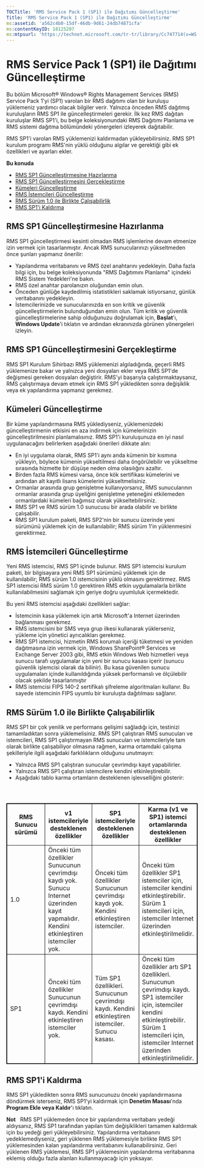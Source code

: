 ```yaml
---
TOCTitle: 'RMS Service Pack 1 (SP1) ile Dağıtımı Güncelleştirme'
Title: 'RMS Service Pack 1 (SP1) ile Dağıtımı Güncelleştirme'
ms:assetid: 'a562c4b0-15df-46db-9d61-24db74871cfa'
ms:contentKeyID: 18125207
ms:mtpsurl: 'https://technet.microsoft.com/tr-tr/library/Cc747714(v=WS.10)'
---
```


RMS Service Pack 1 (SP1) ile Dağıtımı Güncelleştirme
====================================================

Bu bölüm Microsoft® Windows® Rights Management Services (RMS) Service Pack 1'yi (SP1) varolan bir RMS dağıtımı olan bir kuruluşu yüklemeniz yardımcı olacak bilgiler verir. Yalnızca önceden RMS dağıtmış kuruluşların RMS SP1 ile güncelleştirmeleri gerekir. İlk kez RMS dağıtan kuruluşlar RMS SP1'i, bu belge koleksiyonundaki RMS Dağıtımı Planlama ve RMS sistemi dağıtma bölümündeki yönergeleri izleyerek dağıtabilir.

RMS SP1'i varolan RMS yüklemenizi kaldırmadan yükleyebilirsiniz. RMS SP1 kurulum programı RMS'nin yüklü olduğunu algılar ve gerektiği gibi ek özellikleri ve ayarları ekler.

**Bu konuda**

-   [RMS SP1 Güncelleştirmesine Hazırlanma](#bkmk_1)
-   [RMS SP1 Güncelleştirmesini Gerçekleştirme](#bkmk_2)
-   [Kümeleri Güncelleştirme](#bkmk_3)
-   [RMS İstemcileri Güncelleştirme](#bkmk_4)
-   [RMS Sürüm 1.0 ile Birlikte Çalışabilirlik](#bkmk_5)
-   [RMS SP1'i Kaldırma](#bkmk_6)

<span id="BKMK_1"></span>
RMS SP1 Güncelleştirmesine Hazırlanma
-------------------------------------

RMS SP1 güncelleştirmesi kesinti olmadan RMS işlemlerine devam etmenize izin vermek için tasarlanmıştır. Ancak RMS sunucularınızı yükseltmeden önce şunları yapmanız önerilir:

-   Yapılandırma veritabanını ve RMS özel anahtarını yedekleyin. Daha fazla bilgi için, bu belge koleksiyonunda "RMS Dağıtımını Planlama" içindeki RMS Sistem Yedekleri'ne bakın.
-   RMS özel anahtar parolanızın oluğundan emin olun.
-   Önceden günlüğe kaydedilmiş istatistikleri saklamak istiyorsanız, günlük veritabanını yedekleyin.
-   İstemcilerinizde ve sunucularınızda en son kritik ve güvenlik güncelleştirmelerin bulunduğundan emin olun. Tüm kritik ve güvenlik güncelleştirmelerine sahip olduğunuzu doğrulamak için, **Başlat**'ı, **Windows Update**'i tıklatın ve ardından ekranınızda görünen yönergeleri izleyin.

<span id="BKMK_2"></span>
RMS SP1 Güncelleştirmesini Gerçekleştirme
-----------------------------------------

RMS SP1 Kurulum Sihirbazı RMS yüklemenizi algıladığında, geçerli RMS yüklemenize bakar ve yalnızca yeni dosyaları ekler veya RMS SP1'de değişmesi gereken dosyaları değiştirir. RMS'yi başarıyla çalıştırmaktaysanız, RMS çalıştırmaya devam etmek için RMS SP1 yükledikten sonra değişiklik veya ek yapılandırma yapmanız gerekmez.

<span id="BKMK_3"></span>
Kümeleri Güncelleştirme
-----------------------

Bir küme yapılandırmasına RMS yüklediyseniz, yüklemenizdeki güncelleştirmenin etkisini en aza indirmek için kümelerinizin güncelleştirilmesini planlamalısınız. RMS SP1'i kuruluşunuza en iyi nasıl uygulanacağını belirlerken aşağıdaki önerileri dikkate alın:

-   En iyi uygulama olarak, RMS SP1'i aynı anda kümenin bir kısmına yükleyin, böylece kümenin yükseltilmesi daha öngörülebilir ve yükseltme sırasında hizmette bir düşüşe neden olma olasılığını azaltır.
-   Birden fazla RMS kümesi varsa, önce kök sertifikası kümelerini ve ardından alt kayıtlı lisans kümelerini yükseltmelisiniz.
-   Ormanlar arasında grup genişletme kullanıyorsanız, RMS sunucularının ormanlar arasında grup üyeliğini genişletme yeteneğini etkilemeden ormanlardaki kümeleri bağımsız olarak yükseltebilirsiniz.
-   RMS SP1 ve RMS sürüm 1.0 sunucusu bir arada olabilir ve birlikte çalışabilir.
-   RMS SP1 kurulum paketi, RMS SP2'nin bir sunucu üzerinde yeni sürümünü yüklemek için de kullanılabilir; RMS sürüm 1'in yüklenmesini gerektirmez.

<span id="BKMK_4"></span>
RMS İstemcileri Güncelleştirme
------------------------------

Yeni RMS istemcisi, RMS SP1 içinde bulunur. RMS SP1 istemcisi kurulum paketi, bir bilgisayara yeni RMS SP1 sürümünü yüklemek için de kullanılabilir; RMS sürüm 1.0 istemcisinin yüklü olmasını gerektirmez. RMS SP1 istemcisi RMS sürüm 1.0 gerektiren RMS etkin uygulamalarla birlikte kullanılabilmesini sağlamak için geriye doğru uyumluluk içermektedir.

Bu yeni RMS istemcisi aşağıdaki özellikleri sağlar:

-   İstemcinin kasa yüklemek için artık Microsoft'a Internet üzerinden bağlanması gerekmez.
-   RMS istemcisini bir SMS veya grup ilkesi kullanarak yüklerseniz, yükleme için yönetici ayrıcalıkları gerekmez.
-   RMS SP1 istemcisi, hizmetin RMS korumalı içeriği tüketmesi ve yeniden dağıtmasına izin vermek için, Windows SharePoint® Services ve Exchange Server 2003 gibi, RMS etkin Windows Web hizmetleri veya sunucu tarafı uygulamalar için yeni bir sunucu kasası içerir (sunucu güvenlik işlemcisi olarak da bilinir). Bu kasa güvenilen sunucu uygulamaları içinde kullanıldığında yüksek performanslı ve ölçülebilir olacak şekilde tasarlanmıştır
-   RMS istemcisi FIPS 140-2 sertifikalı şifreleme algoritmaları kullanır. Bu sayede istemcinin FIPS uyumlu bir kuruluşta dağıtılması sağlanır.

<span id="BKMK_5"></span>
RMS Sürüm 1.0 ile Birlikte Çalışabilirlik
-----------------------------------------

RMS SP1 bir çok yenilik ve performans gelişimi sağladığı için, testinizi tamamladıktan sonra yüklemelisiniz. RMS SP1 çalıştıran RMS sunucuları ve istemcileri, RMS SP1 çalıştırmayan RMS sunucuları ve istemcileriyle tam olarak birlikte çalışabiliyor olmasına rağmen, karma ortamdaki çalışma şekilleriyle ilgili aşağıdaki farklılıkların olduğunu unutmayın:

-   Yalnızca RMS SP1 çalıştıran sunucular çevrimdışı kayıt yapabilirler.
-   Yalnızca RMS SP1 çalıştıran istemcilere kendini etkinleştirebilir.
-   Aşağıdaki tablo karma ortamların desteklenen işlevselliğini gösterir:

###  

 
<table style="border:1px solid black;">
<colgroup>
<col width="25%" />
<col width="25%" />
<col width="25%" />
<col width="25%" />
</colgroup>
<thead>
<tr class="header">
<th style="border:1px solid black;" >RMS Sunucu sürümü</th>
<th style="border:1px solid black;" >v1 istemcileriyle desteklenen özellikler</th>
<th style="border:1px solid black;" >SP1 istemcileriyle desteklenen özellikler</th>
<th style="border:1px solid black;" >Karma (v1 ve SP1) istemci ortamlarında desteklenen özellikler</th>
</tr>
</thead>
<tbody>
<tr class="odd">
<td style="border:1px solid black;">1.0</td>
<td style="border:1px solid black;">Önceki tüm özellikler
Sunucunun çevrimdışı kaydı yok. Sunucu Internet üzerinden kayıt yapmalıdır.
Kendini etkinleştiren istemciler yok.</td>
<td style="border:1px solid black;">Önceki tüm özellikler
Sunucunun çevrimdışı kaydı yok.
Kendini etkinleştiren istemciler.</td>
<td style="border:1px solid black;">Önceki tüm özellikler
SP1 istemciler için, istemciler kendini etkinleştirebilir.
Sürüm 1 istemcileri için, istemciler Internet üzerinden etkinleştirilmelidir.</td>
</tr>
<tr class="even">
<td style="border:1px solid black;">SP1</td>
<td style="border:1px solid black;">Önceki tüm özellikler
Sunucunun çevrimdışı kaydı.
Kendini etkinleştiren istemciler yok.</td>
<td style="border:1px solid black;">Tüm SP1 özellikleri.
Sunucunun çevrimdışı kaydı.
Kendini etkinleştiren istemciler.
Sunucu kasası.</td>
<td style="border:1px solid black;">Önceki tüm özellikler artı SP1 özellikleri.
Sunucunun çevrimdışı kaydı.
SP1 istemciler için, istemciler kendini etkinleştirebilir.
Sürüm 1 istemcileri için, istemciler Internet üzerinden etkinleştirilmelidir.</td>
</tr>
</tbody>
</table>
 

<span id="BKMK_6"></span>
RMS SP1'i Kaldırma
------------------

RMS SP1 yükledikten sonra RMS sunucunuzu önceki yapılandırmasına döndürmek isterseniz, RMS SP1'yi kaldırmak için **Denetim Masası**'nda **Program Ekle veya Kaldır**'ı tıklatın.

**Not**   RMS SP1 yüklemeden önce bir yapılandırma veritabanı yedeği aldıysanız, RMS SP1 tarafından yapılan tüm değişiklikleri tamamen kaldırmak için bu yedeği geri yükleyebilirsiniz. Yapılandırma veritabanını yedeklemediyseniz, geri yüklenen RMS yüklemesiyle birlikte RMS SP1 yüklemesinden kalan yapılandırma veritabanını kullanabilirsiniz. Geri yüklenen RMS yüklemesi, RMS SP1 yüklemesinin yapılandırma veritabanına eklemiş olduğu fazla alanları kullanmayacağı için yoksayar.
